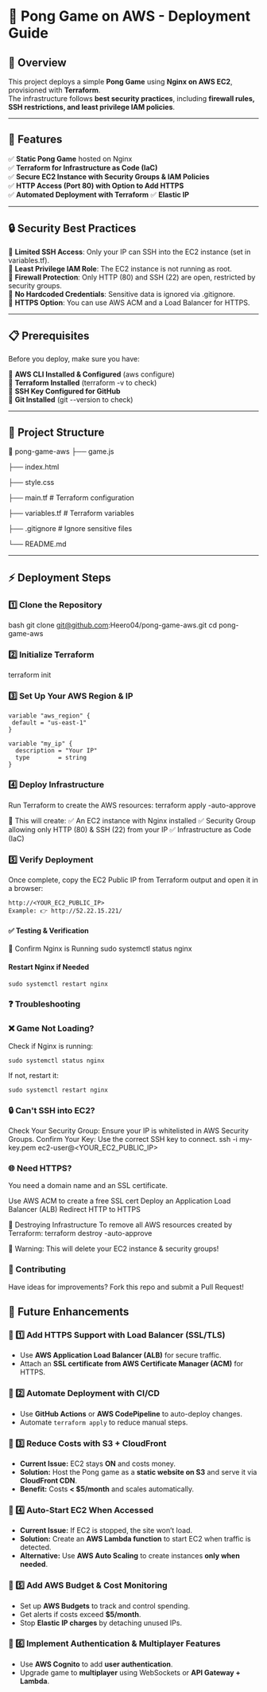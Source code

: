 # 🚀 Pong Game on AWS - Deployment Guide  

## 📌 Overview  
This project deploys a simple **Pong Game** using **Nginx on AWS EC2**, provisioned with **Terraform**.  
The infrastructure follows **best security practices**, including **firewall rules, SSH restrictions, and least privilege IAM policies**.  

---

## 🌟 Features  
✅ **Static Pong Game** hosted on Nginx  
✅ **Terraform for Infrastructure as Code (IaC)**  
✅ **Secure EC2 Instance with Security Groups & IAM Policies**  
✅ **HTTP Access (Port 80) with Option to Add HTTPS**  
✅ **Automated Deployment with Terraform** 
✅ **Elastic IP**  

---

## 🔒 Security Best Practices  
🔹 **Limited SSH Access**: Only your IP can SSH into the EC2 instance (set in variables.tf).  
🔹 **Least Privilege IAM Role**: The EC2 instance is not running as root.  
🔹 **Firewall Protection**: Only HTTP (80) and SSH (22) are open, restricted by security groups.  
🔹 **No Hardcoded Credentials**: Sensitive data is ignored via .gitignore.  
🔹 **HTTPS Option**: You can use AWS ACM and a Load Balancer for HTTPS.  


---

## 📋 Prerequisites  
Before you deploy, make sure you have:  

🔹 **AWS CLI Installed & Configured** (aws configure)  
🔹 **Terraform Installed** (terraform -v to check)  
🔹 **SSH Key Configured for GitHub**  
🔹 **Git Installed** (git --version to check)  

---

## 📂 Project Structure  
📂 pong-game-aws
├── game.js

├── index.html

├── style.css

├── main.tf # Terraform configuration

├── variables.tf # Terraform variables

├── .gitignore # Ignore sensitive files

└── README.md


---

## ⚡ Deployment Steps  

### 1️⃣ Clone the Repository  
bash
git clone git@github.com:Heero04/pong-game-aws.git
cd pong-game-aws

### 2️⃣ Initialize Terraform
terraform init

### 3️⃣ Set Up Your AWS Region & IP

    variable "aws_region" {
     default = "us-east-1"
    }

    variable "my_ip" {
      description = "Your IP"
      type        = string
    }

### 4️⃣ Deploy Infrastructure
Run Terraform to create the AWS resources:
terraform apply -auto-approve

🚀 This will create:
✅ An EC2 instance with Nginx installed
✅ Security Group allowing only HTTP (80) & SSH (22) from your IP
✅ Infrastructure as Code (IaC)

### 5️⃣ Verify Deployment
Once complete, copy the EC2 Public IP from Terraform output and open it in a browser:
    
    http://<YOUR_EC2_PUBLIC_IP>
    Example: 👉 http://52.22.15.221/
    
#### ✅ Testing & Verification
🔹 Confirm Nginx is Running
    sudo systemctl status nginx

#### Restart Nginx if Needed
    sudo systemctl restart nginx

### ❓ Troubleshooting
### ❌ Game Not Loading?

Check if Nginx is running:  

    sudo systemctl status nginx

If not, restart it:

    sudo systemctl restart nginx

### 🔒 Can't SSH into EC2?
Check Your Security Group: Ensure your IP is whitelisted in AWS Security Groups.
Confirm Your Key: Use the correct SSH key to connect.
    ssh -i my-key.pem ec2-user@<YOUR_EC2_PUBLIC_IP>

### 🌐 Need HTTPS?
You need a domain name and an SSL certificate.

Use AWS ACM to create a free SSL cert
Deploy an Application Load Balancer (ALB)
Redirect HTTP to HTTPS

🛑 Destroying Infrastructure
To remove all AWS resources created by Terraform:
    terraform destroy -auto-approve

🚨 Warning: This will delete your EC2 instance & security groups!

### 🤝 Contributing
Have ideas for improvements? Fork this repo and submit a Pull Request!

## 📜 Future Enhancements  

### 🔹 1️⃣ Add HTTPS Support with Load Balancer (SSL/TLS)  
- Use **AWS Application Load Balancer (ALB)** for secure traffic.  
- Attach an **SSL certificate from AWS Certificate Manager (ACM)** for HTTPS.  

### 🔹 2️⃣ Automate Deployment with CI/CD  
- Use **GitHub Actions** or **AWS CodePipeline** to auto-deploy changes.  
- Automate `terraform apply` to reduce manual steps.  

### 🔹 3️⃣ Reduce Costs with S3 + CloudFront  
- **Current Issue:** EC2 stays **ON** and costs money.  
- **Solution:** Host the Pong game as a **static website on S3** and serve it via **CloudFront CDN**.  
- **Benefit:** Costs **< $5/month** and scales automatically.  

### 🔹 4️⃣ Auto-Start EC2 When Accessed  
- **Current Issue:** If EC2 is stopped, the site won’t load.  
- **Solution:** Create an **AWS Lambda function** to start EC2 when traffic is detected.  
- **Alternative:** Use **AWS Auto Scaling** to create instances **only when needed**.  

### 🔹 5️⃣ Add AWS Budget & Cost Monitoring  
- Set up **AWS Budgets** to track and control spending.  
- Get alerts if costs exceed **$5/month**.  
- Stop **Elastic IP charges** by detaching unused IPs.  

### 🔹 6️⃣ Implement Authentication & Multiplayer Features  
- Use **AWS Cognito** to add **user authentication**.  
- Upgrade game to **multiplayer** using WebSockets or **API Gateway + Lambda**.
